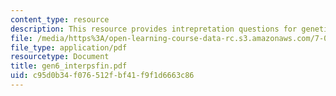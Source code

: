 ```yaml
---
content_type: resource
description: This resource provides intrepretation questions for genetics day 6.
file: /media/https%3A/open-learning-course-data-rc.s3.amazonaws.com/7-02-experimental-biology-communication-spring-2005/c95d0b34f076512fbf41f9f1d6663c86_gen6_interpsfin.pdf
file_type: application/pdf
resourcetype: Document
title: gen6_interpsfin.pdf
uid: c95d0b34-f076-512f-bf41-f9f1d6663c86
---
```

